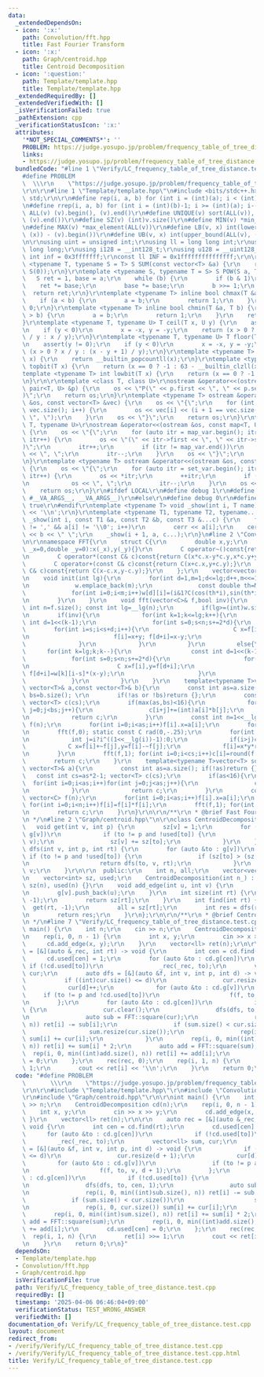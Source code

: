 ```yaml
---
data:
  _extendedDependsOn:
  - icon: ':x:'
    path: Convolution/fft.hpp
    title: Fast Fourier Transform
  - icon: ':x:'
    path: Graph/centroid.hpp
    title: Centroid Decomposition
  - icon: ':question:'
    path: Template/template.hpp
    title: Template/template.hpp
  _extendedRequiredBy: []
  _extendedVerifiedWith: []
  _isVerificationFailed: true
  _pathExtension: cpp
  _verificationStatusIcon: ':x:'
  attributes:
    '*NOT_SPECIAL_COMMENTS*': ''
    PROBLEM: https://judge.yosupo.jp/problem/frequency_table_of_tree_distance
    links:
    - https://judge.yosupo.jp/problem/frequency_table_of_tree_distance
  bundledCode: "#line 1 \"Verify/LC_frequency_table_of_tree_distance.test.cpp\"\n\
    #define PROBLEM                                                              \
    \  \\\r\n    \"https://judge.yosupo.jp/problem/frequency_table_of_tree_distance\"\
    \r\n\r\n#line 1 \"Template/template.hpp\"\n#include <bits/stdc++.h>\r\nusing namespace\
    \ std;\r\n\r\n#define rep(i, a, b) for (int i = (int)(a); i < (int)(b); i++)\r\
    \n#define rrep(i, a, b) for (int i = (int)(b)-1; i >= (int)(a); i--)\r\n#define\
    \ ALL(v) (v).begin(), (v).end()\r\n#define UNIQUE(v) sort(ALL(v)), (v).erase(unique(ALL(v)),\
    \ (v).end())\r\n#define SZ(v) (int)v.size()\r\n#define MIN(v) *min_element(ALL(v))\r\
    \n#define MAX(v) *max_element(ALL(v))\r\n#define LB(v, x) int(lower_bound(ALL(v),\
    \ (x)) - (v).begin())\r\n#define UB(v, x) int(upper_bound(ALL(v), (x)) - (v).begin())\r\
    \n\r\nusing uint = unsigned int;\r\nusing ll = long long int;\r\nusing ull = unsigned\
    \ long long;\r\nusing i128 = __int128_t;\r\nusing u128 = __uint128_t;\r\nconst\
    \ int inf = 0x3fffffff;\r\nconst ll INF = 0x1fffffffffffffff;\r\n\r\ntemplate\
    \ <typename T, typename S = T> S SUM(const vector<T> &a) {\r\n    return accumulate(ALL(a),\
    \ S(0));\r\n}\r\ntemplate <typename S, typename T = S> S POW(S a, T b) {\r\n \
    \   S ret = 1, base = a;\r\n    while (b) {\r\n        if (b & 1)\r\n        \
    \    ret *= base;\r\n        base *= base;\r\n        b >>= 1;\r\n    }\r\n  \
    \  return ret;\r\n}\r\ntemplate <typename T> inline bool chmax(T &a, T b) {\r\n\
    \    if (a < b) {\r\n        a = b;\r\n        return 1;\r\n    }\r\n    return\
    \ 0;\r\n}\r\ntemplate <typename T> inline bool chmin(T &a, T b) {\r\n    if (a\
    \ > b) {\r\n        a = b;\r\n        return 1;\r\n    }\r\n    return 0;\r\n\
    }\r\ntemplate <typename T, typename U> T ceil(T x, U y) {\r\n    assert(y != 0);\r\
    \n    if (y < 0)\r\n        x = -x, y = -y;\r\n    return (x > 0 ? (x + y - 1)\
    \ / y : x / y);\r\n}\r\ntemplate <typename T, typename U> T floor(T x, U y) {\r\
    \n    assert(y != 0);\r\n    if (y < 0)\r\n        x = -x, y = -y;\r\n    return\
    \ (x > 0 ? x / y : (x - y + 1) / y);\r\n}\r\ntemplate <typename T> int popcnt(T\
    \ x) {\r\n    return __builtin_popcountll(x);\r\n}\r\ntemplate <typename T> int\
    \ topbit(T x) {\r\n    return (x == 0 ? -1 : 63 - __builtin_clzll(x));\r\n}\r\n\
    template <typename T> int lowbit(T x) {\r\n    return (x == 0 ? -1 : __builtin_ctzll(x));\r\
    \n}\r\n\r\ntemplate <class T, class U>\r\nostream &operator<<(ostream &os, const\
    \ pair<T, U> &p) {\r\n    os << \"P(\" << p.first << \", \" << p.second << \"\
    )\";\r\n    return os;\r\n}\r\ntemplate <typename T> ostream &operator<<(ostream\
    \ &os, const vector<T> &vec) {\r\n    os << \"{\";\r\n    for (int i = 0; i <\
    \ vec.size(); i++) {\r\n        os << vec[i] << (i + 1 == vec.size() ? \"\" :\
    \ \", \");\r\n    }\r\n    os << \"}\";\r\n    return os;\r\n}\r\ntemplate <typename\
    \ T, typename U>\r\nostream &operator<<(ostream &os, const map<T, U> &map_var)\
    \ {\r\n    os << \"{\";\r\n    for (auto itr = map_var.begin(); itr != map_var.end();\
    \ itr++) {\r\n        os << \"(\" << itr->first << \", \" << itr->second << \"\
    )\";\r\n        itr++;\r\n        if (itr != map_var.end())\r\n            os\
    \ << \", \";\r\n        itr--;\r\n    }\r\n    os << \"}\";\r\n    return os;\r\
    \n}\r\ntemplate <typename T> ostream &operator<<(ostream &os, const set<T> &set_var)\
    \ {\r\n    os << \"{\";\r\n    for (auto itr = set_var.begin(); itr != set_var.end();\
    \ itr++) {\r\n        os << *itr;\r\n        ++itr;\r\n        if (itr != set_var.end())\r\
    \n            os << \", \";\r\n        itr--;\r\n    }\r\n    os << \"}\";\r\n\
    \    return os;\r\n}\r\n#ifdef LOCAL\r\n#define debug 1\r\n#define show(...) _show(0,\
    \ #__VA_ARGS__, __VA_ARGS__)\r\n#else\r\n#define debug 0\r\n#define show(...)\
    \ true\r\n#endif\r\ntemplate <typename T> void _show(int i, T name) {\r\n    cerr\
    \ << '\\n';\r\n}\r\ntemplate <typename T1, typename T2, typename... T3>\r\nvoid\
    \ _show(int i, const T1 &a, const T2 &b, const T3 &...c) {\r\n    for (; a[i]\
    \ != ',' && a[i] != '\\0'; i++)\r\n        cerr << a[i];\r\n    cerr << \":\"\
    \ << b << \" \";\r\n    _show(i + 1, a, c...);\r\n}\n#line 2 \"Convolution/fft.hpp\"\
    \n\r\nnamespace FFT{\r\n    struct C{\r\n        double x,y;\r\n        C(double\
    \ _x=0,double _y=0):x(_x),y(_y){}\r\n        C operator~()const{return C(x,-y);}\r\
    \n        C operator*(const C& c)const{return C(x*c.x-y*c.y,x*c.y+y*c.x);}\r\n\
    \        C operator+(const C& c)const{return C(x+c.x,y+c.y);}\r\n        C operator-(const\
    \ C& c)const{return C(x-c.x,y-c.y);}\r\n    };\r\n    vector<vector<C>> w(1,vector<C>(1,1));\r\
    \n    void init(int lg){\r\n        for(int d=1,m=1;d<=lg;d++,m<<=1)if(d>=(int)w.size()){\r\
    \n             w.emplace_back(m);\r\n             const double th=M_PI/m;\r\n\
    \             for(int i=0;i<m;i++)w[d][i]=(i&1?C(cos(th*i),sin(th*i)):w[d-1][i>>1]);\r\
    \n        }\r\n    }\r\n    void fft(vector<C>& f,bool inv){\r\n        const\
    \ int n=f.size(); const int lg=__lg(n);\r\n        if(lg>=(int)w.size())init(lg);\r\
    \n        if(inv){\r\n            for(int k=1;k<=lg;k++){\r\n                const\
    \ int d=1<<(k-1);\r\n                for(int s=0;s<n;s+=2*d){\r\n            \
    \        for(int i=s;i<s+d;i++){\r\n                        C x=f[i],y=~w[k][i-s]*f[d+i];\r\
    \n                        f[i]=x+y; f[d+i]=x-y;\r\n                    }\r\n \
    \               }\r\n            }\r\n         }\r\n         else{\r\n       \
    \      for(int k=lg;k;k--){\r\n                 const int d=1<<(k-1);\r\n    \
    \             for(int s=0;s<n;s+=2*d){\r\n                     for(int i=s;i<s+d;i++){\r\
    \n                         C x=f[i],y=f[d+i];\r\n                         f[i]=x+y;\
    \ f[d+i]=w[k][i-s]*(x-y);\r\n                     }\r\n                 }\r\n\
    \             }\r\n         }\r\n    }\r\n    template<typename T>vector<T> mult(const\
    \ vector<T>& a,const vector<T>& b){\r\n        const int as=a.size(); const int\
    \ bs=b.size(); \r\n        if(!as or !bs)return {};\r\n        const int cs=as+bs-1;\
    \ vector<T> c(cs);\r\n        if(max(as,bs)<16){\r\n            for(int i=0;i<as;i++)for(int\
    \ j=0;j<bs;j++){\r\n                c[i+j]+=(int)a[i]*b[j];\r\n            }\r\
    \n            return c;\r\n        }\r\n        const int n=1<<__lg(2*cs-1); vector<C>\
    \ f(n);\r\n        for(int i=0;i<as;i++)f[i].x=a[i];\r\n        for(int i=0;i<bs;i++)f[i].y=b[i];\r\
    \n        fft(f,0); static const C rad(0,-.25);\r\n        for(int i=0;i<n;i++){\r\
    \n            int j=i?i^((1<<__lg(i))-1):0;\r\n            if(i>j)continue;\r\n\
    \            C x=f[i]+~f[j],y=f[i]-~f[j];\r\n            f[i]=x*y*rad; f[j]=~f[i];\r\
    \n        }\r\n        fft(f,1); for(int i=0;i<cs;i++)c[i]=round(f[i].x/n);\r\n\
    \        return c;\r\n    }\r\n    template<typename T>vector<T> square(const\
    \ vector<T>& a){\r\n        const int as=a.size(); if(!as)return {};\r\n     \
    \   const int cs=as*2-1; vector<T> c(cs);\r\n        if(as<16){\r\n          \
    \  for(int i=0;i<as;i++)for(int j=0;j<as;j++){\r\n                c[i+j]+=(int)a[i]*a[j];\r\
    \n            }\r\n            return c;\r\n        }\r\n        const int n=1<<__lg(cs*2-1);\
    \ vector<C> f(n);\r\n        for(int i=0;i<as;i++)f[i].x=a[i];\r\n        fft(f,0);\
    \ for(int i=0;i<n;i++)f[i]=f[i]*f[i];\r\n        fft(f,1); for(int i=0;i<cs;i++)c[i]=round(f[i].x/n);\r\
    \n        return c;\r\n    }\r\n}\r\n\r\n/**\r\n * @brief Fast Fourier Transform\r\
    \n */\n#line 2 \"Graph/centroid.hpp\"\n\r\nclass CentroidDecomposition {\r\n \
    \   void get(int v, int p) {\r\n        sz[v] = 1;\r\n        for (auto &to :\
    \ g[v])\r\n            if (to != p and !used[to]) {\r\n                get(to,\
    \ v);\r\n                sz[v] += sz[to];\r\n            }\r\n    }\r\n    int\
    \ dfs(int v, int p, int rt) {\r\n        for (auto &to : g[v])\r\n           \
    \ if (to != p and !used[to]) {\r\n                if (sz[to] > (sz[rt] >> 1))\r\
    \n                    return dfs(to, v, rt);\r\n            }\r\n        return\
    \ v;\r\n    }\r\n\r\n  public:\r\n    int n, all;\r\n    vector<vector<int>> g;\r\
    \n    vector<int> sz, used;\r\n    CentroidDecomposition(int n_) : n(n_), g(n),\
    \ sz(n), used(n) {}\r\n    void add_edge(int u, int v) {\r\n        g[u].push_back(v);\r\
    \n        g[v].push_back(u);\r\n    }\r\n    int size(int rt) {\r\n        get(rt,\
    \ -1);\r\n        return sz[rt];\r\n    }\r\n    int find(int rt) {\r\n      \
    \  get(rt, -1);\r\n        all = sz[rt];\r\n        int res = dfs(rt, -1, rt);\r\
    \n        return res;\r\n    }\r\n};\r\n\r\n/**\r\n * @brief Centroid Decomposition\r\
    \n */\n#line 7 \"Verify/LC_frequency_table_of_tree_distance.test.cpp\"\n\r\nint\
    \ main() {\r\n    int n;\r\n    cin >> n;\r\n    CentroidDecomposition cd(n);\r\
    \n    rep(i, 0, n - 1) {\r\n        int x, y;\r\n        cin >> x >> y;\r\n  \
    \      cd.add_edge(x, y);\r\n    }\r\n    vector<ll> ret(n);\r\n\r\n    auto rec\
    \ = [&](auto &_rec, int rt) -> void {\r\n        int cen = cd.find(rt);\r\n  \
    \      cd.used[cen] = 1;\r\n        for (auto &to : cd.g[cen])\r\n           \
    \ if (!cd.used[to])\r\n                _rec(_rec, to);\r\n        vector<ll> sum,\
    \ cur;\r\n        auto dfs = [&](auto &f, int v, int p, int d) -> void {\r\n \
    \           if ((int)cur.size() <= d)\r\n                cur.resize(d + 1);\r\n\
    \            cur[d]++;\r\n            for (auto &to : cd.g[v])\r\n           \
    \     if (to != p and !cd.used[to])\r\n                    f(f, to, v, d + 1);\r\
    \n        };\r\n        for (auto &to : cd.g[cen])\r\n            if (!cd.used[to])\
    \ {\r\n                cur.clear();\r\n                dfs(dfs, to, cen, 1);\r\
    \n                auto sub = FFT::square(cur);\r\n                rep(i, 0, min((int)sub.size(),\
    \ n)) ret[i] -= sub[i];\r\n                if (sum.size() < cur.size())\r\n  \
    \                  sum.resize(cur.size());\r\n                rep(i, 0, cur.size())\
    \ sum[i] += cur[i];\r\n            }\r\n        rep(i, 0, min((int)sum.size(),\
    \ n)) ret[i] += sum[i] * 2;\r\n        auto add = FFT::square(sum);\r\n      \
    \  rep(i, 0, min((int)add.size(), n)) ret[i] += add[i];\r\n        cd.used[cen]\
    \ = 0;\r\n    };\r\n    rec(rec, 0);\r\n    rep(i, 1, n) {\r\n        ret[i] >>=\
    \ 1;\r\n        cout << ret[i] << '\\n';\r\n    }\r\n    return 0;\r\n}\n"
  code: "#define PROBLEM                                                         \
    \       \\\r\n    \"https://judge.yosupo.jp/problem/frequency_table_of_tree_distance\"\
    \r\n\r\n#include \"Template/template.hpp\"\r\n#include \"Convolution/fft.hpp\"\
    \r\n#include \"Graph/centroid.hpp\"\r\n\r\nint main() {\r\n    int n;\r\n    cin\
    \ >> n;\r\n    CentroidDecomposition cd(n);\r\n    rep(i, 0, n - 1) {\r\n    \
    \    int x, y;\r\n        cin >> x >> y;\r\n        cd.add_edge(x, y);\r\n   \
    \ }\r\n    vector<ll> ret(n);\r\n\r\n    auto rec = [&](auto &_rec, int rt) ->\
    \ void {\r\n        int cen = cd.find(rt);\r\n        cd.used[cen] = 1;\r\n  \
    \      for (auto &to : cd.g[cen])\r\n            if (!cd.used[to])\r\n       \
    \         _rec(_rec, to);\r\n        vector<ll> sum, cur;\r\n        auto dfs\
    \ = [&](auto &f, int v, int p, int d) -> void {\r\n            if ((int)cur.size()\
    \ <= d)\r\n                cur.resize(d + 1);\r\n            cur[d]++;\r\n   \
    \         for (auto &to : cd.g[v])\r\n                if (to != p and !cd.used[to])\r\
    \n                    f(f, to, v, d + 1);\r\n        };\r\n        for (auto &to\
    \ : cd.g[cen])\r\n            if (!cd.used[to]) {\r\n                cur.clear();\r\
    \n                dfs(dfs, to, cen, 1);\r\n                auto sub = FFT::square(cur);\r\
    \n                rep(i, 0, min((int)sub.size(), n)) ret[i] -= sub[i];\r\n   \
    \             if (sum.size() < cur.size())\r\n                    sum.resize(cur.size());\r\
    \n                rep(i, 0, cur.size()) sum[i] += cur[i];\r\n            }\r\n\
    \        rep(i, 0, min((int)sum.size(), n)) ret[i] += sum[i] * 2;\r\n        auto\
    \ add = FFT::square(sum);\r\n        rep(i, 0, min((int)add.size(), n)) ret[i]\
    \ += add[i];\r\n        cd.used[cen] = 0;\r\n    };\r\n    rec(rec, 0);\r\n  \
    \  rep(i, 1, n) {\r\n        ret[i] >>= 1;\r\n        cout << ret[i] << '\\n';\r\
    \n    }\r\n    return 0;\r\n}"
  dependsOn:
  - Template/template.hpp
  - Convolution/fft.hpp
  - Graph/centroid.hpp
  isVerificationFile: true
  path: Verify/LC_frequency_table_of_tree_distance.test.cpp
  requiredBy: []
  timestamp: '2025-04-06 06:46:04+09:00'
  verificationStatus: TEST_WRONG_ANSWER
  verifiedWith: []
documentation_of: Verify/LC_frequency_table_of_tree_distance.test.cpp
layout: document
redirect_from:
- /verify/Verify/LC_frequency_table_of_tree_distance.test.cpp
- /verify/Verify/LC_frequency_table_of_tree_distance.test.cpp.html
title: Verify/LC_frequency_table_of_tree_distance.test.cpp
---
```

